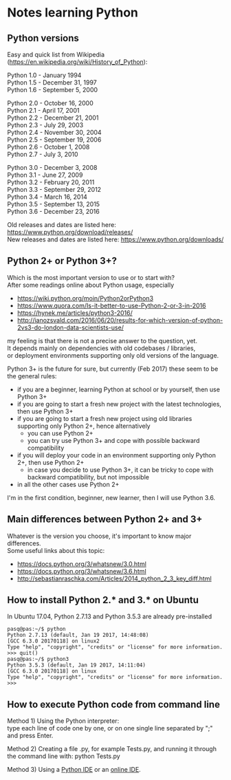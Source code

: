 
# Notes learning Python

## Python versions

Easy and quick list from Wikipedia (https://en.wikipedia.org/wiki/History_of_Python):

Python 1.0 - January 1994  
Python 1.5 - December 31, 1997  
Python 1.6 - September 5, 2000  

Python 2.0 - October 16, 2000  
Python 2.1 - April 17, 2001  
Python 2.2 - December 21, 2001  
Python 2.3 - July 29, 2003  
Python 2.4 - November 30, 2004  
Python 2.5 - September 19, 2006  
Python 2.6 - October 1, 2008  
Python 2.7 - July 3, 2010  

Python 3.0 - December 3, 2008  
Python 3.1 - June 27, 2009  
Python 3.2 - February 20, 2011  
Python 3.3 - September 29, 2012  
Python 3.4 - March 16, 2014  
Python 3.5 - September 13, 2015  
Python 3.6 - December 23, 2016  

Old releases and dates are listed here: https://www.python.org/download/releases/  
New releases and dates are listed here: https://www.python.org/downloads/

## Python 2+ or Python 3+?

Which is the most important version to use or to start with?  
After some readings online about Python usage, especially 

- https://wiki.python.org/moin/Python2orPython3
- https://www.quora.com/Is-it-better-to-use-Python-2-or-3-in-2016
- https://hynek.me/articles/python3-2016/
- http://ianozsvald.com/2016/06/20/results-for-which-version-of-python-2vs3-do-london-data-scientists-use/

my feeling is that there is not a precise answer to the question, yet.  
It depends mainly on dependencies with old codebases / libraries,  
or deployment environments supporting only old versions of the language.

Python 3+ is the future for sure, but currently (Feb 2017) these seem to be the general rules:

- if you are a beginner, learning Python at school or by yourself, then use Python 3+
- if you are going to start a fresh new project with the latest technologies, then use Python 3+
- if you are going to start a fresh new project using old libraries supporting only Python 2+, hence alternatively
  - you can use Python 2+
  - you can try use Python 3+ and cope with possible backward compatibility 
- if you will deploy your code in an environment supporting only Python 2+, then use Python 2+ 
  - in case you decide to use Python 3+, it can be tricky to cope with backward compatibility, but not impossible
- in all the other cases use Python 2+

I'm in the first condition, beginner, new learner, then I will use Python 3.6.

## Main differences between Python 2+ and 3+

Whatever is the version you choose, it's important to know major differences.  
Some useful links about this topic:

- https://docs.python.org/3/whatsnew/3.0.html
- https://docs.python.org/3/whatsnew/3.6.html
- http://sebastianraschka.com/Articles/2014_python_2_3_key_diff.html

## How to install Python 2.* and 3.* on Ubuntu

In Ubuntu 17.04, Python 2.7.13 and Python 3.5.3 are already pre-installed

~~~~
pasq@pas:~/$ python
Python 2.7.13 (default, Jan 19 2017, 14:48:08) 
[GCC 6.3.0 20170118] on linux2
Type "help", "copyright", "credits" or "license" for more information.
>>> quit()
pasq@pas:~/$ python3
Python 3.5.3 (default, Jan 19 2017, 14:11:04) 
[GCC 6.3.0 20170118] on linux
Type "help", "copyright", "credits" or "license" for more information.
>>> 
~~~~

## How to execute Python code from command line

Method 1) Using the Python interpreter:  
type each line of code one by one, or on one single line separated by ";" and press Enter.

Method 2) Creating a file .py, for example Tests.py, and running it through the command line with: python Tests.py 

Method 3) Using a [Python IDE](https://www.google.com.au/search?q=python+ide) or an [online IDE](https://www.google.com.au/search?q=python+online+ide).


